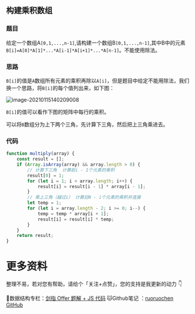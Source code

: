 ##  构建乘积数组

### 题目

给定一个数组A`[0,1,...,n-1]`,请构建一个数组B`[0,1,...,n-1]`,其中B中的元素`B[i]=A[0]*A[1]*...*A[i-1]*A[i+1]*...*A[n-1]`。不能使用除法。

### 思路

`B[i]`的值是`A`数组所有元素的乘积再除以`A[i]`，但是题目中给定不能用除法，我们换一个思路，将`B[i]`的每个值列出来，如下图：

![image-20210115140209008](http://ruoruochen-img-bed.oss-cn-beijing.aliyuncs.com/img/image-20210115140209008.png)

`B[i]`的值可以看作下图的矩阵中每行的乘积。

可以将`B`数组分为上下两个三角，先计算下三角，然后把上三角乘进去。

### 代码

```js
function multiply(array) {
    const result = [];
    if (Array.isArray(array) && array.length > 0) {
        // 计算下三角  计算前i - 1个元素的乘积
        result[0] = 1;
        for (let i = 1; i < array.length; i++) {
            result[i] = result[i - 1] * array[i - 1];
        }
        // 乘上三角（越过i） 计算后N - i个元素的乘积并连接
        let temp = 1;
        for (let i = array.length - 2; i >= 0; i--) {
            temp = temp * array[i + 1];
            result[i] = result[i] * temp;
        }
    }
    return result;
}
```

# 更多资料

整理不易，若对您有帮助，请给个「关注+点赞」，您的支持是我更新的动力 👇

📖数据结构专栏：[剑指 Offer 题解 + JS 代码](https://blog.csdn.net/weixin_43786756/category_10716516.html) 
🐱Github笔记 ：[ruoruochen GitHub](https://github.com/ruoruochen/front-end-note)

